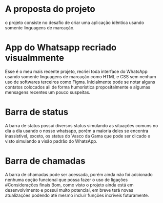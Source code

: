 # A proposta do projeto
o projeto consiste no desafio de criar uma aplicação idêntica usando somente linguagens de marcação.

# App do Whatsapp recriado visualmmente
Esse é o meu mais recente projeto, recriei toda interface do WhatsApp usando somente linguagens de marcação como HTML e CSS sem nenhum uso de softwares terceiros como Figma.
Inicialmente pode se notar alguns contatos colocados ali de forma humorística propositalmente e algumas mensagens recentes um pouco suspeitas.
# Barra de status
A barra de status possui diversos status simulando as situações comuns no dia a dia usando o nosso whatsapp, porém a maioria deles se encontra inassistivel, exceto, os status do Vasco
da Gama que pode ser clicado e visto simulando a visão padrão do WhatsApp.
# Barra de chamadas
A barra de chamadas pode ser acessada, porém ainda não foi adcionado nenhuma opção funcional que possa fazer o uso de ligações
#Considerações finais
Bom, como visto o projeto ainda está em desenvolvimento e possui muito potencial, em breve terá novas atualizações podendo até mesmo incluir funções incríveis futuramente.

